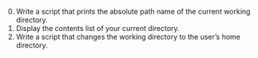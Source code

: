 0. Write a script that prints the absolute path name of the current working directory.
1. Display the contents list of your current directory.
2. Write a script that changes the working directory to the user’s home directory.
